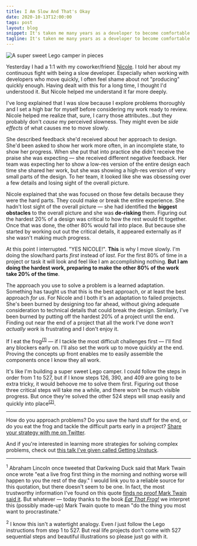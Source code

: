 ```yaml
---
title: I Am Slow And That's Okay
date: 2020-10-13T12:00:00
tags: post
layout: blog
snippet: It's taken me many years as a developer to become comfortable with the speed at which I work. I'm slow! Recently my friend Nicole helped me understand more about why I work slowly.
tagline: It's taken me many years as a developer to become comfortable with the speed at which I work. I'm slow! Recently my friend Nicole helped me understand more about why I work slowly.
---
```


![A super sweet Lego camper in pieces](../camper-in-pieces.jpg)

Yesterday I had a 1:1 with my coworker/friend [Nicole](https://twitter.com/deliciousnachos). I told her about my continuous fight with being a slow developer. Especially when working with developers who move quickly, I often feel shame about not "producing" quickly enough. Having dealt with this for a long time, I thought I'd understood it. But Nicole helped me understand it far more deeply.

I've long explained that I was slow because I explore problems thoroughly and I set a high bar for myself before considering my work ready to review. Nicole helped me realize that, sure, I carry those attributes...but they probably don't _cause_ my perceived slowness. They might even be _side effects_ of what causes me to move slowly.

She described feedback she'd received about her approach to design. She'd been asked to show her work more often, in an incomplete state, to show her progress. When she put that into practice she didn't receive the praise she was expecting — she received different negative feedback. Her team was expecting her to show a low-res version of the entire design each time she shared her work, but she was showing a high-res version of very small parts of the design. To her team, it looked like she was obsessing over a few details and losing sight of the overall picture.

Nicole explained that she was focused on those few details because they were the hard parts. They could make or break the entire experience. She hadn't lost sight of the overall picture — she had identified the **biggest obstacles** to the overall picture and she was **de-risking** them. Figuring out the hardest 20% of a design was critical to how the rest would fit together. Once that was done, the other 80% would fall into place. But because she started by working out out the critical details, it appeared externally as if she wasn't making much progress.

At this point I interrupted. "YES NICOLE!". **This** is why I move slowly. I'm doing the slow/hard parts _first_ instead of _last_. For the first 80% of time in a project or task it will look and feel like I am accomplishing nothing. **But I am doing the hardest work, preparing to make the other 80% of the work take 20% of the time**.

The approach you use to solve a problem is a learned adaptation. Something has taught us that this is the best approach, or at least the best approach _for us_. For Nicole and I both it's an adaptation to failed projects. She's been burned by designing too far ahead, without giving adequate consideration to technical details that could break the design. Similarly, I've been burned by putting off the hardest 20% of a project until the end. Finding out near the end of a project that all the work I've done _won't actually work_ is frustrating and I don't enjoy it.

If I eat the frog<sup>[(1)](#footnote-1)</sup> — if I tackle the most difficult challenges first — I'll find any blockers early on. I'll also set the work up to move quickly at the end. Proving the concepts up front enables me to easily assemble the components once I know they all work.

It's like I'm building a super sweet Lego camper. I could follow the steps in order from 1 to 527, but if I know steps 126, 390, and 409 are going to be extra tricky, it would behoove me to solve them first. Figuring out those three critical steps will take me a while, and there won't be much visible progress. But once they're solved the other 524 steps will snap easily and quickly into place<sup>[(2)](#footnote-2)</sup>.

---

How do you approach problems? Do you save the hard stuff for the end, or do you eat the frog and tackle the difficult parts early in a project? [Share your strategy with me on Twitter](https://twitter.com/pepopowitz/status/1316374951868260353).

And if you're interested in learning more strategies for solving complex problems, check out [this talk I've given called Getting Unstuck](https://www.youtube.com/watch?v=3XscuivvUzI).

---

<a name="footnote-1"></a>

<sup>1</sup> Abraham Lincoln once tweeted that Darkwing Duck said that Mark Twain once wrote "eat a live frog first thing in the morning and nothing worse will happen to you the rest of the day." I would link you to a reliable source for this quotation, but there doesn't seem to be one. In fact, the most trustworthy information I've found on this quote [finds no proof Mark Twain said it](https://quoteinvestigator.com/2013/04/03/eat-frog/). But whatever — today thanks to the book [_Eat That Frog!_](https://www.goodreads.com/book/show/95887.Eat_That_Frog_) we interpret this (possibly made-up) Mark Twain quote to mean "do the thing you most want to procrastinate."

<a name="footnote-2"></a>

<sup>2</sup> I know this isn't a watertight analogy. Even _I_ just follow the Lego instructions from step 1 to 527. But real life projects don't come with 527 sequential steps and beautiful illustrations so please just go with it.
